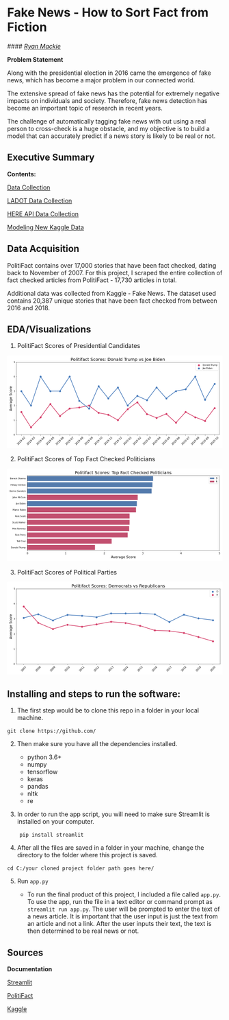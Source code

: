 # Fake News - How to Sort Fact from Fiction

_#### [Ryan Mackie](https://www.linkedin.com/in/ryan-mackie/)_

**Problem Statement**

Along with the presidential election in 2016 came the emergence of fake news, which has become a major problem in our connected world.

The extensive spread of fake news has the potential for extremely negative impacts on individuals and society. Therefore, fake news detection has become an important topic of research in recent years.

The challenge of automatically tagging fake news with out using a real person to cross-check is a huge obstacle, and my objective is to build a model that can accurately predict if a news story is likely to be real or not.

## Executive Summary

**Contents:**

[Data Collection](https://git.generalassemb.ly/willarliss/project-5/blob/master/01%20Tweet%20Data%20Collection.ipynb)

[LADOT Data Collection](https://git.generalassemb.ly/willarliss/project-5/blob/master/01.1%20LADOT%20Data%20Collection.ipynb)

[HERE API Data Collection](https://git.generalassemb.ly/willarliss/project-5/blob/master/01.2%20Here%20API%20Data%20Collection.ipynb)
 
[Modeling New Kaggle Data](https://git.generalassemb.ly/willarliss/project-5/blob/master/02%20Tweet%20NLP.ipynb)

## Data Acquisition

PolitiFact contains over 17,000 stories that have been fact checked, dating back to November of 2007. For this project, I scraped the entire collection of fact checked articles from PolitiFact - 17,730 articles in total.

Additional data was collected from Kaggle - Fake News. The dataset used contains 20,387 unique stories that have been fact checked from between 2016 and 2018.

## EDA/Visualizations

1. PolitiFact Scores of Presidential Candidates

<img src='Figures/Trump-Biden-Scores.png'>

2. PolitiFact Scores of Top Fact Checked Politicians

<img src='Figures/Highest-Fact-Scores.png'>

3. PolitiFact Scores of Political Parties 

<img src='Figures/Party-Scores.png'>

## Installing and steps to run the software:

1. The first step would be to clone this repo in a folder in your local machine.
```
git clone https://github.com/
```

2. Then make sure you have all the dependencies installed.
    - python 3.6+
    - numpy
    - tensorflow
    - keras
    - pandas
    - nltk
    - re

3. In order to run the app script, you will need to make sure Streamlit is installed on your computer. 
```
    pip install streamlit
```

4. After all the files are saved in a folder in your machine, change the directory to the folder where this project is saved.
```
cd C:/your cloned project folder path goes here/
```

5. Run `app.py`

    - To run the final product of this project, I included a file called `app.py`. To use the app, run the file in a text editor or command prompt as `streamlit run app.py`. The user will be prompted to enter the text of a news article. It is important that the user input is just the text from an article and not a link. After the user inputs their text, the text is then determined to be real news or not.

## Sources
**Documentation**

[Streamlit](https://docs.streamlit.io/en/stable/)

[PolitiFact](https://www.politifact.com/factchecks/list/)

[Kaggle](https://www.kaggle.com/search?q=Fake+News+in%3Adatasets)

